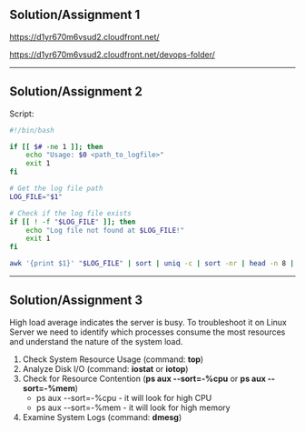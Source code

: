 ## **Solution/Assignment 1**

https://d1yr670m6vsud2.cloudfront.net/

https://d1yr670m6vsud2.cloudfront.net/devops-folder/

---

## **Solution/Assignment 2**

Script:

```bash
#!/bin/bash

if [[ $# -ne 1 ]]; then
    echo "Usage: $0 <path_to_logfile>"
    exit 1
fi

# Get the log file path
LOG_FILE="$1"

# Check if the log file exists
if [[ ! -f "$LOG_FILE" ]]; then
    echo "Log file not found at $LOG_FILE!"
    exit 1
fi

awk '{print $1}' "$LOG_FILE" | sort | uniq -c | sort -nr | head -n 8 | awk '{print $2, $1}'
```
---

## **Solution/Assignment 3**

High load average indicates the server is busy. To troubleshoot it on Linux Server we need to identify which processes consume the most resources and understand the nature of the system load.

1. Check System Resource Usage  (command: **top**)
2. Analyze Disk I/O (command: **iostat** or **iotop**)
3. Check for Resource Contention (**ps aux --sort=-%cpu** or **ps aux --sort=-%mem**)
   - ps aux --sort=-%cpu - it will look for high CPU
   - ps aux --sort=-%mem - it will look for high memory
4. Examine System Logs (command: **dmesg**)
